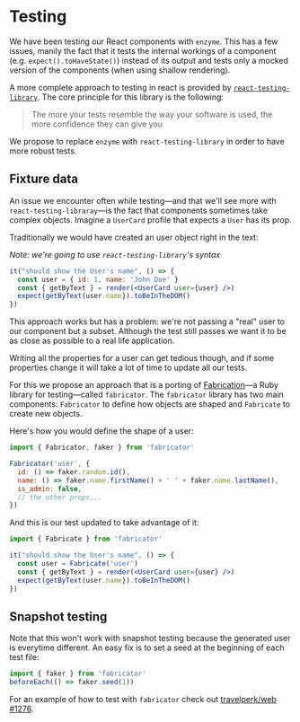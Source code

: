 # Testing

We have been testing our React components with `enzyme`. This has a few issues, manily the fact that it tests the internal workings of a component (e.g. `expect().toHaveState()`) instead of its output and tests only a mocked version of the components (when using shallow rendering).

A more complete approach to testing in react is provided by [`react-testing-library`](https://github.com/kentcdodds/react-testing-library). The core principle for this library is the following:

> The more your tests resemble the way your software is used, the more confidence they can give you

We propose to replace `enzyme` with `react-testing-library` in order to have more robust tests.

## Fixture data

An issue we encounter often while testing—and that we'll see more with `react-testing-libraray`—is the fact that components sometimes take complex objects. Imagine a `UserCard` profile that expects a `User` has its prop.

Traditionally we would have created an user object right in the text:

_Note: we're going to use `react-testing-library`'s syntax_

```jsx
it("should show the User's name", () => {
  const user = { id: 1, name: 'John Doe' }
  const { getByText } = render(<UserCard user={user} />)
  expect(getByText(user.name}).toBeInTheDOM()
})
```

This approach works but has a problem: we're not passing a "real" user to our component but a subset. Although the test still passes we want it to be as close as possible to a real life application.

Writing all the properties for a user can get tedious though, and if some properties change it will take a lot of time to update all our tests.

For this we propose an approach that is a porting of [Fabrication](https://www.fabricationgem.org/)—a Ruby library for testing—called `fabricator`. The `fabricator` library has two main components: `Fabricator` to define how objects are shaped and `Fabricate` to create new objects.

Here's how you would define the shape of a user:

```js
import { Fabricator, faker } from 'fabricator'

Fabricator('user', {
  id: () => faker.random.id(),
  name: () => faker.name.firstName() + ' ' + faker.name.lastName(),
  is_admin: false,
  // the other props...
})
```

And this is our test updated to take advantage of it:

```jsx
import { Fabricate } from 'fabricator'

it("should show the User's name", () => {
  const user = Fabricate('user')
  const { getByText } = render(<UserCard user={user} />)
  expect(getByText(user.name}).toBeInTheDOM()
})
```

## Snapshot testing

Note that this won't work with snapshot testing because the generated user is everytime different. An easy fix is to set a seed at the beginning of each test file:

```js
import { faker } from 'fabricator'
beforeEach(() => faker.seed(1))
```

For an example of how to test with `fabricator` check out [travelperk/web #1276](https://github.com/travelperk/web/pull/1276).